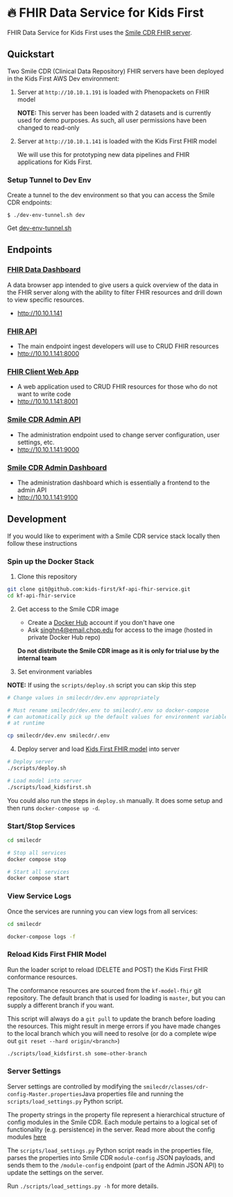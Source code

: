 # 🔥 FHIR Data Service for Kids First

FHIR Data Service for Kids First uses the [Smile CDR FHIR server](https://smilecdr.com/docs/).

## Quickstart

Two Smile CDR (Clinical Data Repository) FHIR servers have been deployed in the
Kids First AWS Dev environment:

1. Server at `http://10.10.1.191` is loaded with Phenopackets on FHIR model

    **NOTE:** This server has been loaded with 2 datasets and is currently used
    for demo purposes. As such, all user permissions have been changed to
    read-only

2. Server at `http://10.10.1.141` is loaded with the Kids First FHIR model

   We will use this for prototyping new data pipelines and FHIR applications
   for Kids First.

### Setup Tunnel to Dev Env
Create a tunnel to the dev environment so that you can access the Smile CDR
endpoints:

```shell
$ ./dev-env-tunnel.sh dev
```
Get [dev-env-tunnel.sh](https://github.com/kids-first/aws-infra-toolbox/blob/master/scripts/developer_scripts/dev-env-tunnel)

## Endpoints

### [FHIR Data Dashboard](https://github.com/kids-first/kf-ui-fhir-data-dashboard)

A data browser app intended to give users a quick overview of the data in the
FHIR server along with the ability to filter FHIR resources and drill down to
view specific resources.
- http://10.10.1.141

### [FHIR API](https://smilecdr.com/docs/tutorial_and_tour/fhir_crud_operations.html)

- The main endpoint ingest developers will use to CRUD FHIR resources
- http://10.10.1.141:8000

### [FHIR Client Web App](https://smilecdr.com/docs/fhir_repository/fhirweb_console.html)

- A web application used to CRUD FHIR resources for those who do not want to write code
- http://10.10.1.141:8001

### [Smile CDR Admin API](https://smilecdr.com/docs/fhir_repository/fhirweb_console.html)

- The administration endpoint used to change server configuration, user settings, etc.
- http://10.10.1.141:9000

### [Smile CDR Admin Dashboard](https://smilecdr.com/docs/modules/web_admin_console.html)

- The administration dashboard which is essentially a frontend to the admin API
- http://10.10.1.141:9100

## Development

If you would like to experiment with a Smile CDR service stack locally then
follow these instructions

### Spin up the Docker Stack

1. Clone this repository

```bash
git clone git@github.com:kids-first/kf-api-fhir-service.git
cd kf-api-fhir-service
```

2. Get access to the Smile CDR image

    - Create a [Docker Hub](https://hub.docker.com/) account if you don't have
      one
    - Ask singhn4@email.chop.edu for access to the image
      (hosted in private Docker Hub repo)

    **Do not distribute the Smile CDR image as it is only for trial use by the
    internal team**

3. Set environment variables

**NOTE:** If using the `scripts/deploy.sh` script you can skip this step

```bash
# Change values in smilecdr/dev.env appropriately

# Must rename smilecdr/dev.env to smilecdr/.env so docker-compose
# can automatically pick up the default values for environment variables
# at runtime

cp smilecdr/dev.env smilecdr/.env
```

4. Deploy server and load [Kids First FHIR model](https://github.com/kids-first/kf-model-fhir) into server

```bash
# Deploy server
./scripts/deploy.sh

# Load model into server
./scripts/load_kidsfirst.sh
```

You could also run the steps in `deploy.sh` manually. It does some setup and
then runs `docker-compose up -d`.

### Start/Stop Services

```bash
cd smilecdr

# Stop all services
docker compose stop

# Start all services
docker compose start
```

### View Service Logs

Once the services are running you can view logs from all services:

```bash
cd smilecdr

docker-compose logs -f
```

### Reload Kids First FHIR Model
Run the loader script to reload (DELETE and POST) the Kids First FHIR
conformance resources.

The conformance resources are sourced from the `kf-model-fhir` git repository.
The default branch that is used for loading is `master`, but you can supply a
different branch if you want.

This script will always do a `git pull` to update the branch before loading
the resources. This might result in merge errors if you have made changes
to the local branch which you will need to resolve (or do a complete wipe out
`git reset --hard origin/<branch>`) 


```bash
./scripts/load_kidsfirst.sh some-other-branch
```

### Server Settings

Server settings are controlled by modifying the
`smilecdr/classes/cdr-config-Master.properties`Java properties file and
running the `scripts/load_settings.py` Python script.

The property strings in the property file represent a hierarchical structure of
config modules in the Smile CDR. Each module pertains to a logical set of
functionality (e.g. persistence) in the server. Read more about the config modules
[here](https://smilecdr.com/docs/json_admin_endpoints/module_config_endpoint.html)

The `scripts/load_settings.py` Python script reads in the properties file,
parses the properties into Smile CDR `module-config` JSON payloads, and sends
them to the `/module-config` endpoint (part of the Admin JSON API) to update
the settings on the server.

Run `./scripts/load_settings.py -h` for more details.
